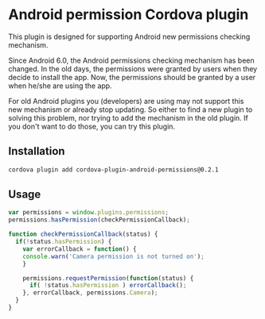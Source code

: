 Android permission Cordova plugin
========

This plugin is designed for supporting Android new permissions checking mechanism.

Since Android 6.0, the Android permissions checking mechanism has been changed. In the old days, the permissions were granted by users when they decide to install the app. Now, the permissions should be granted by a user when he/she are using the app.

For old Android plugins you (developers) are using may not support this new mechanism or already stop updating. So either to find a new plugin to solving this problem, nor trying to add the mechanism in the old plugin. If you don't want to do those, you can try this plugin.

Installation
--------

```bash
cordova plugin add cordova-plugin-android-permissions@0.2.1
```

Usage
--------

```javascript
var permissions = window.plugins.permissions;
permissions.hasPermission(checkPermissionCallback);

function checkPermissionCallback(status) {
  if(!status.hasPermission) {
    var errorCallback = function() {
    console.warn('Camera permission is not turned on');
    }

    permissions.requestPermission(function(status) {
      if( !status.hasPermission ) errorCallback();
    }, errorCallback, permissions.Camera);
  }
}
```
